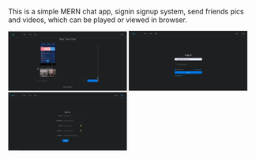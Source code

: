 This is a simple MERN chat app, signin signup system, send friends pics and videos, which can be played or viewed in browser.



<p float="left">
  <img src="shown_pics\1.png" width="240">
  <img src="shown_pics\2.png" width="240">
  <img src="shown_pics\3.png" width="240">
</p>

